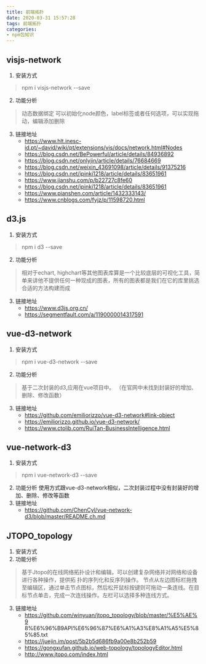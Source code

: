 ```yaml
---
title: 前端拓扑
date: 2020-03-31 15:57:28
tags: 前端拓扑
categories: 
- npm包知识
---
```

## visjs-network
1. 安装方式
 > npm i visjs-network --save
2. 功能分析
 > 动态数据绑定 可以初始化node颜色，label标签或者任何选项，可以实现拖动，编辑添加删除
3. 链接地址
   * https://www.hlt.inesc-id.pt/~david/wiki/pt/extensions/vis/docs/network.html#Nodes
    * https://blog.csdn.net/BePowerful/article/details/84936892
    * https://blog.csdn.net/onlyjin/article/details/76684669
    * https://blog.csdn.net/weixin_43691098/article/details/91375216
    * https://blog.csdn.net/ipinki1218/article/details/83651961
    * https://www.jianshu.com/p/b22727c8fe60
    * https://blog.csdn.net/ipinki1218/article/details/83651961
    * https://www.pianshen.com/article/1432333143/
    * https://www.cnblogs.com/fyjz/p/11598720.html
## d3.js
1. 安装方式
 > npm i d3 --save
2. 功能分析
 > 相对于echart, highchart等其他图表库算是一个比较底层的可视化工具，简单来讲他不提供任何一种现成的图表，所有的图表都是我们在它的库里挑选合适的方法构建而成
3. 链接地址
    * https://www.d3js.org.cn/
    * https://segmentfault.com/a/1190000014317591
## vue-d3-network
1. 安装方式
 > npm i vue-d3-network --save
2. 功能分析
 > 基于二次封装的d3,应用在vue项目中。 （在官网中未找到封装好的增加、删除、修改函数）
3. 链接地址
    * https://github.com/emiliorizzo/vue-d3-network#link-object
    * https://emiliorizzo.github.io/vue-d3-network/
    * https://www.ctolib.com/RuiTan-BusinessIntelligence.html
## vue-network-d3
1. 安装方式
 > npm i vue-network-d3 --save
2. 功能分析
 使用方式跟vue-d3-network相似，二次封装过程中没有封装好的增加、删除、修改等函数
3. 链接地址
    * https://github.com/ChenCyl/vue-network-d3/blob/master/README.ch.md
## JTOPO_topology
1. 安装方式
2. 功能分析
 > 基于Jtopo的在线网络拓扑设计和编辑，可以创建复杂网络并对网络和设备进行各种操作，提供拓    扑的序列化和反序列操作。 节点从左边图标栏拖拽至编辑区，通过单击节点图标，然后松开鼠标按键则可拖动一条连线。在目标节点单击，完成一次连线操作。左栏可以选择多种连线方式。
3. 链接地址
    * https://github.com/winyuan/jtopo_topology/blob/master/%E5%AE%9	8%E6%96%B9API%E6%96%87%E6%A1%A3%E8%A1%A5%E5%85%85.txt
    * https://juejin.im/post/5b2b5d686fb9a00e8b252b59
    * https://gongxufan.github.io/web-topology/topologyEditor.html
    * http://www.jtopo.com/index.html